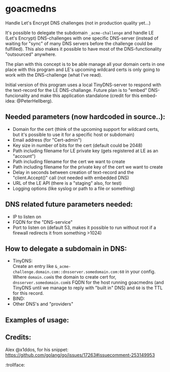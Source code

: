 # goacmedns
Handle Let's Encrypt DNS challenges (not in production quality yet...)

It's possible to delegate the subdomain `_acme-challenge` and handle LE (Let's Encrypt) DNS-challenges with one specific DNS-server (instead of waiting for "sync" of many DNS servers before the challenge could be fulfilled). This also makes it possible to have most of the DNS-functionality "outsourced" anywhere.

The plan with this concept is to be able manage all your domain certs in one place with this program and LE's upcoming wildcard certs is only going to work with the DNS-challenge (what I've read).

Initial version of this program uses a local TinyDNS-server to respond with the text-record for the LE DNS-challange.
Future plan is to "embed" DNS-funcionality and make this application standalone (credit for this embed-idea: @PeterHellberg).

## Needed parameters (now hardcoded in source..):
* Domain for the cert (think of the upcoming support for wildcard certs, but it's possible to use it for a specific host or subdomain)
* Email address (for "Cert-admin")
* Key size in number of bits for the cert (default could be 2048)
* Path including filename for LE private key (gets registered at LE as an "account")
* Path including filename for the cert we want to create
* Path including filename for the private key of the cert we want to create
* Delay in seconds between creation of text-record and the "client.Accept()" call (not needed with embedded DNS)
* URL of the LE API (there is a "staging" also, for test)
* Logging options (like syslog or path to a file or something)

## DNS related future parameters needed:
* IP to listen on
* FQDN for the "DNS-service"
* Port to listen on (default 53, makes it possible to run without root if a firewall redirects it from something >1024)

## How to delegate a subdomain in DNS:
* TinyDNS:  
Create an entry like `&_acme-challenge.domain.com::dnsserver.somedomain.com:60` in your config. Where `domain.com`is the domain to create cert for, `dnsserver.somedomain.com`is FQDN for the host running goacmedns (and TinyDNS until we manage to reply with "built in" DNS) and `60` is the TTL for this record.
* BIND:
* Other DNS's and "providers"

## Examples of usage:

## Credits:
Alex @x1ddos, for his snippet: https://github.com/golang/go/issues/17263#issuecomment-253149953

:trollface:
